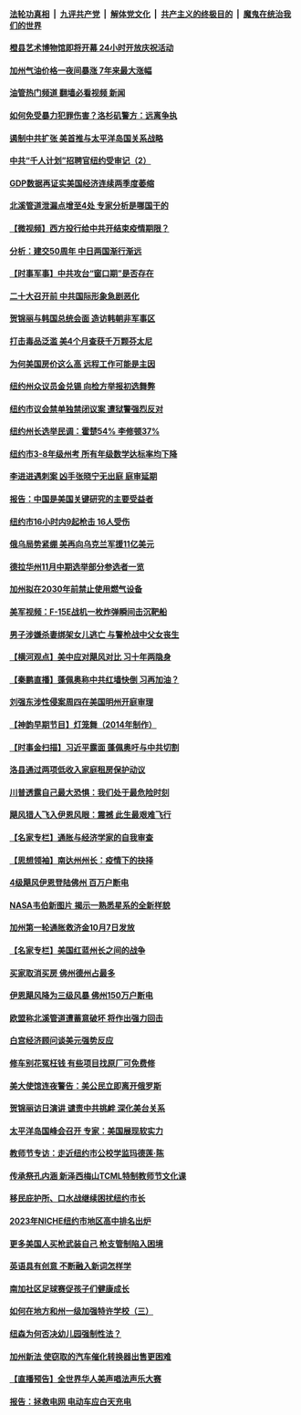 ####  [法轮功真相](../../../../basic/blob/master/README.md?t=09300431) &nbsp;|&nbsp; [九评共产党](../../../../9ping.md/blob/master/README.md?t=09300431) &nbsp;|&nbsp; [解体党文化](../../../../jtdwh.md/blob/master/README.md?t=09300431)  &nbsp;|&nbsp; [共产主义的终极目的](../../../../gczydzjmd.md/blob/master/README.md?t=09300431) &nbsp;|&nbsp; [魔鬼在统治我们的世界](../../../../mgztzwmdsj.md/blob/master/README.md?t=09300431) 

#### [橙县艺术博物馆即将开幕 24小时开放庆祝活动](../pages/nsc412/n13835647.md?t=09300431) 

#### [加州气油价格一夜间暴涨 7年来最大涨幅](../pages/nsc412/n13835638.md?t=09300431) 

#### [油管热门频道 翻墙必看视频 新闻](http://209.250.226.216:81/youtube.html?09300431)

#### [如何免受暴力犯罪伤害？洛杉矶警方：远离争执](../pages/nsc412/n13834954.md?t=09300431) 

#### [遏制中共扩张 美首推与太平洋岛国关系战略](../pages/nsc412/n13835479.md?t=09300431) 

#### [中共“千人计划”招聘官纽约受审记（2）](../pages/nsc412/n13835044.md?t=09300431) 

#### [GDP数据再证实美国经济连续两季度萎缩](../pages/nsc412/n13835544.md?t=09300431) 

#### [北溪管道泄漏点增至4处 专家分析是哪国干的](../pages/nsc412/n13835543.md?t=09300431) 

#### [【微视频】西方投行给中共开结束疫情期限？](../pages/nsc412/n13834827.md?t=09300431) 

#### [分析：建交50周年 中日两国渐行渐远](../pages/nsc412/n13835405.md?t=09300431) 

#### [【时事军事】中共攻台“窗口期”是否存在](../pages/nsc412/n13835095.md?t=09300431) 

#### [二十大召开前 中共国际形象急剧恶化](../pages/nsc412/n13835240.md?t=09300431) 

#### [贺锦丽与韩国总统会面 造访韩朝非军事区](../pages/nsc412/n13835204.md?t=09300431) 

#### [打击毒品泛滥 美4个月查获千万颗芬太尼](../pages/nsc412/n13835129.md?t=09300431) 

#### [为何美国房价这么高 远程工作可能是主因](../pages/nsc412/n13834858.md?t=09300431) 

#### [纽约州众议员金兑锡 向检方举报初选舞弊](../pages/nsc412/n13835039.md?t=09300431) 

#### [纽约市议会禁单独禁闭议案 遭狱警强烈反对](../pages/nsc412/n13835020.md?t=09300431) 

#### [纽约州长选举民调：霍楚54% 李修顿37%](../pages/nsc412/n13835001.md?t=09300431) 

#### [纽约市3-8年级州考 所有年级数学达标率均下降](../pages/nsc412/n13835035.md?t=09300431) 

#### [李进进遇刺案 凶手张晓宁无出庭 庭审延期](../pages/nsc412/n13835037.md?t=09300431) 

#### [报告：中国是美国关键研究的主要受益者](../pages/nsc412/n13834984.md?t=09300431) 

#### [纽约市16小时内9起枪击 16人受伤](../pages/nsc412/n13834999.md?t=09300431) 

#### [俄乌局势紧绷 美再向乌克兰军援11亿美元](../pages/nsc412/n13834765.md?t=09300431) 

#### [德拉华州11月中期选举部分参选者一览](../pages/nsc412/n13834939.md?t=09300431) 

#### [加州拟在2030年前禁止使用燃气设备](../pages/nsc412/n13834937.md?t=09300431) 

#### [美军视频：F-15E战机一枚炸弹瞬间击沉靶船](../pages/nsc412/n13834672.md?t=09300431) 

#### [男子涉嫌杀妻绑架女儿逃亡 与警枪战中父女丧生](../pages/nsc412/n13834916.md?t=09300431) 

#### [【横河观点】美中应对飓风对比 习十年两隐身](../pages/nsc412/n13834804.md?t=09300431) 

#### [【秦鹏直播】蓬佩奥称中共红墙快倒 习再加油？](../pages/nsc412/n13834822.md?t=09300431) 

#### [刘强东涉性侵案周四在美国明州开庭审理](../pages/nsc412/n13834735.md?t=09300431) 

#### [【神韵早期节目】灯笼舞（2014年制作）](../pages/nsc412/n13834695.md?t=09300431) 

#### [【时事金扫描】习近平露面 蓬佩奥吁与中共切割](../pages/nsc412/n13833843.md?t=09300431) 

#### [洛县通过两项低收入家庭租房保护动议](../pages/nsc412/n13834780.md?t=09300431) 

#### [川普透露自己最大恐惧：我们处于最危险时刻](../pages/nsc412/n13834812.md?t=09300431) 

#### [飓风猎人飞入伊恩风眼：震撼 此生最艰难飞行](../pages/nsc412/n13834795.md?t=09300431) 

#### [【名家专栏】通胀与经济学家的自我审查](../pages/nsc412/n13834612.md?t=09300431) 

#### [【思想领袖】南达州州长：疫情下的抉择](../pages/nsc412/n13818244.md?t=09300431) 

#### [4级飓风伊恩登陆佛州 百万户断电](../pages/nsc412/n13834781.md?t=09300431) 

#### [NASA韦伯新图片 揭示一熟悉星系的全新样貌](../pages/nsc412/n13834690.md?t=09300431) 

#### [加州第一轮通胀救济金10月7日发放](../pages/nsc412/n13834760.md?t=09300431) 

#### [【名家专栏】美国红蓝州长之间的战争](../pages/nsc412/n13834594.md?t=09300431) 

#### [买家取消买房 佛州德州占最多](../pages/nsc412/n13834755.md?t=09300431) 

#### [伊恩飓风降为三级风暴 佛州150万户断电](../pages/nsc412/n13834670.md?t=09300431) 

#### [欧盟称北溪管道遭蓄意破坏 将作出强力回击](../pages/nsc412/n13834722.md?t=09300431) 

#### [白宫经济顾问谈美元强势反应](../pages/nsc412/n13834537.md?t=09300431) 

#### [修车别花冤枉钱 有些项目找原厂可免费修](../pages/nsc412/n13834242.md?t=09300431) 

#### [美大使馆连夜警告：美公民立即离开俄罗斯](../pages/nsc412/n13834618.md?t=09300431) 

#### [贺锦丽访日演讲 谴责中共挑衅 深化美台关系](../pages/nsc412/n13834465.md?t=09300431) 

#### [太平洋岛国峰会召开 专家：美国展现软实力](../pages/nsc412/n13834401.md?t=09300431) 

#### [教师节专访：走近纽约市公校学监玛德莲‧陈](../pages/nsc412/n13834222.md?t=09300431) 

#### [传承祭孔内涵 新泽西梅山TCML特制教师节文化课](../pages/nsc412/n13834227.md?t=09300431) 

#### [移民庇护所、口水战继续困扰纽约市长](../pages/nsc412/n13834167.md?t=09300431) 

#### [2023年NICHE纽约市地区高中排名出炉](../pages/nsc412/n13834180.md?t=09300431) 

#### [更多美国人买枪武装自己 枪支管制陷入困境](../pages/nsc412/n13834048.md?t=09300431) 

#### [英语具有创意 不断融入新词怎样学](../pages/nsc412/n13834231.md?t=09300431) 

#### [南加社区足球赛促孩子们健康成长](../pages/nsc412/n13834207.md?t=09300431) 

#### [如何在地方和州一级加强特许学校（三）](../pages/nsc412/n13834134.md?t=09300431) 

#### [纽森为何否决幼儿园强制性法？](../pages/nsc412/n13834127.md?t=09300431) 

#### [加州新法 使窃取的汽车催化转换器出售更困难](../pages/nsc412/n13834122.md?t=09300431) 

#### [【直播预告】全世界华人美声唱法声乐大赛](../pages/nsc412/n13834068.md?t=09300431) 

#### [报告：拯救电网 电动车应白天充电](../pages/nsc412/n13834109.md?t=09300431) 

<img src='http://gfw-breaker.win/goodnews/indexes/nsc412.md' width='0px' height='0px'/>
